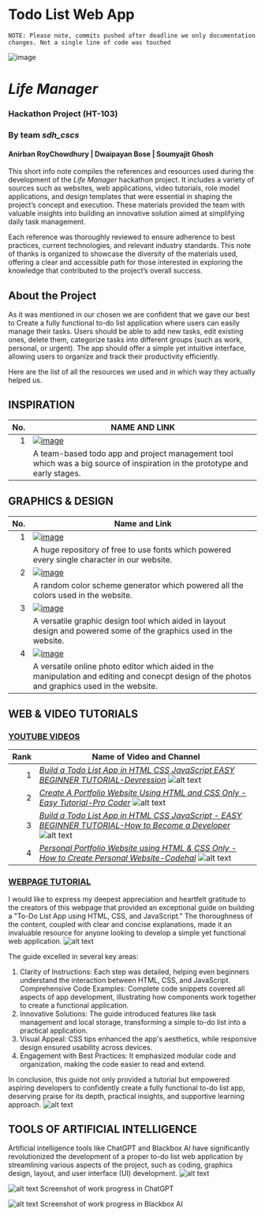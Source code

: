 # Todo List Web App

```
NOTE: Please note, commits pushed after deadline we only documentation changes. Not a single line of code was touched
```

![image](https://github.com/user-attachments/assets/7435e8f9-6142-4bb5-bb96-b7954dea6317)

# *Life Manager*
### Hackathon Project (HT-103)
### By team *sdh_cscs*
####  Anirban RoyChowdhury | Dwaipayan Bose | Soumyajit Ghosh  

  
This short info note compiles the references and resources used during the development of the *Life Manager* hackathon project. It includes a variety of sources such as websites, web applications, video tutorials, role model applications, and design templates that were essential in shaping the project’s concept and execution. These materials provided the team with valuable insights into building an innovative solution aimed at simplifying daily task management.

Each reference was thoroughly reviewed to ensure adherence to best practices, current technologies, and relevant industry standards. This note of thanks is organized to showcase the diversity of the materials used, offering a clear and accessible path for those interested in exploring the knowledge that contributed to the project’s overall success.

## About the Project
As it was mentioned in our chosen we are confident that we gave our best to Create a fully functional to-do list application where users can easily manage their tasks. Users should be able to add new tasks, edit existing ones, delete them, categorize tasks into different groups (such as work, personal, or urgent). The app should offer a simple yet intuitive interface, allowing users to organize and track their productivity efficiently.  
  
Here are the list of all the resources we used and in which way they actually helped us.

## INSPIRATION


| No. | NAME AND LINK |
|-----:|---------------|
|     1| [![image](https://github.com/user-attachments/assets/11c8034f-f00a-4d9d-9980-6d0f7517225a)](https://trello.com/)|
|       |A team-based todo app and project management tool which was a big source of inspiration in the prototype and early stages.  |

## GRAPHICS & DESIGN


| No. | Name and Link |
|-----:|---------------|
|     1|[![image](https://github.com/user-attachments/assets/cd392787-2c5b-48a2-ac8b-0fe35227f59d)](https://fonts.google.com) |
|       | A huge repository of free to use fonts which powered every single character in our website. |
|     2|[![image](https://github.com/user-attachments/assets/dc1e06ca-f1e7-4a7d-a865-83d0a077abd6)](https://coolors.co/) |
|       | A random color scheme generator which powered all the colors used in the website.  |
|     3|[![image](https://github.com/user-attachments/assets/765a914b-9d76-49ed-8caf-ce9fed27f0f2)](https://www.canva.com/en_in/) |
|        | A versatile graphic design tool which aided in layout design and powered some of the graphics used in the website.  |
|     4|[![image](https://github.com/user-attachments/assets/4632332e-cf45-4615-9b2c-2a9f23044b5d)](https://pixlr.com/) |
|         | A versatile online photo editor which aided in the manipulation and editing and conecpt design of the photos and graphics used in the website.  |

## WEB & VIDEO TUTORIALS
### [YOUTUBE VIDEOS](https://www.youtube.com/)

| Rank | Name of Video and Channel |
|-----:|---------------|
|     1|[*Build a Todo List App in HTML CSS JavaScript EASY BEGINNER TUTORIAL-Devression*](https://youtu.be/q0-N_w0Op84?si=lv3MOsTSSBWqXiCx)       ![alt text](image-1.png)                                |
|     2|[*Create A Portfolio Website Using HTML and CSS Only - Easy Tutorial-Pro Coder*](https://youtu.be/-u3vE84Wo_U?si=MRFL_4sn_jricyAv) ![alt text](image-2.png)        |
|     3|[*Build a Todo List App in HTML CSS JavaScript - EASY BEGINNER TUTORIAL-How to Become a Developer*](https://youtu.be/3OqWCGVaOkA?si=xUt9S_QHuOY-FuD0) ![alt text](image-3.png)              |
|     4|[*Personal Portfolio Website using HTML & CSS Only - How to Create Personal Website-Codehal*](https://youtu.be/k3F1PyBX8pI?si=qXeHyfK72wzkNea-)       ![alt text](image-4.png)        |

### [WEBPAGE TUTORIAL](https://dev.to/sharathchandark/how-to-build-a-todo-list-app-using-html-css-and-javascript-4mg6)

I would like to express my deepest appreciation and heartfelt gratitude to the creators of this webpage that provided an exceptional guide on building a "To-Do List App using HTML, CSS, and JavaScript." The thoroughness of the content, coupled with clear and concise explanations, made it an invaluable resource for anyone looking to develop a simple yet functional web application.
![alt text](Non-Video-Tutorial.png)

The guide excelled in several key areas:

1. Clarity of Instructions: Each step was detailed, helping even beginners understand the interaction between HTML, CSS, and JavaScript.
Comprehensive Code Examples: Complete code snippets covered all aspects of app development, illustrating how components work together to create a functional application.
2. Innovative Solutions: The guide introduced features like task management and local storage, transforming a simple to-do list into a practical application.
3. Visual Appeal: CSS tips enhanced the app's aesthetics, while responsive design ensured usability across devices.
4. Engagement with Best Practices: It emphasized modular code and organization, making the code easier to read and extend.

In conclusion, this guide not only provided a tutorial but empowered aspiring developers to confidently create a fully functional to-do list app, deserving praise for its depth, practical insights, and supportive learning approach.
![alt text](Non-Video-Tutorial-2.png)

## TOOLS OF ARTIFICIAL INTELLIGENCE
Artificial intelligence tools like ChatGPT and Blackbox AI have significantly revolutionized the development of a proper to-do list web application by streamlining various aspects of the project, such as coding, graphics design, layout, and user interface (UI) development.
![alt text](<ChadGPT Logo.png>)

![alt text](image-8.png)
Screenshot of work progress in ChatGPT

![alt text](image-9.png)
Screenshot of work progress in Blackbox AI
